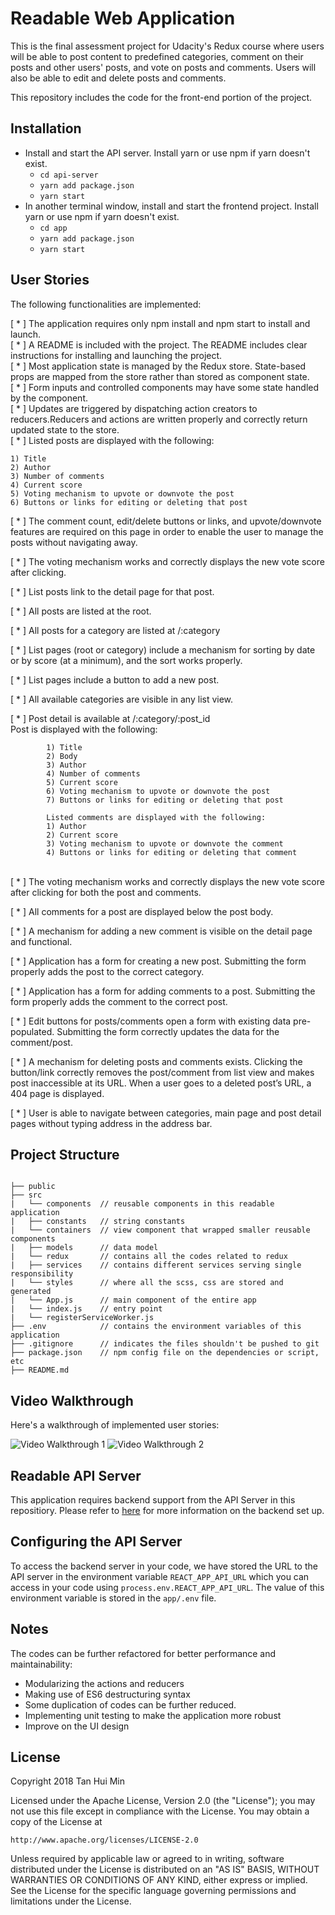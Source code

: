 # Readable Web Application

This is the final assessment project for Udacity's Redux course where users will be able to post content to predefined categories, comment on their posts and other users' posts, and vote on posts and comments. Users will also be able to edit and delete posts and comments.

This repository includes the code for the front-end portion of the project.

## Installation

* Install and start the API server. Install yarn or use npm if yarn doesn't exist. 
    - `cd api-server`
    - `yarn add package.json`
    - `yarn start`
* In another terminal window, install and start the frontend project. Install yarn or use npm if yarn doesn't exist. 
    - `cd app`
    - `yarn add package.json`
    - `yarn start`

## User Stories 

The following functionalities are implemented: 

[ * ] The application requires only npm install and npm start to install and launch.<br/>
[ * ] A README is included with the project. The README includes clear instructions for installing and launching the project.<br/>
[ * ] Most application state is managed by the Redux store. State-based props are mapped from the store rather than stored as component state.<br/>
    [ * ] Form inputs and controlled components may have some state handled by the component.<br/>
[ * ] Updates are triggered by dispatching action creators to reducers.Reducers and actions are written properly and correctly return updated state to the store. <br/>
[ * ] Listed posts are displayed with the following:
```
1) Title
2) Author
3) Number of comments
4) Current score
5) Voting mechanism to upvote or downvote the post
6) Buttons or links for editing or deleting that post
```
[ * ] The comment count, edit/delete buttons or links, and upvote/downvote features are required on this page in order to enable the user to manage the posts without navigating away.

[ * ] The voting mechanism works and correctly displays the new vote score after clicking.

[ * ] List posts link to the detail page for that post.

[ * ] All posts are listed at the root.

[ * ] All posts for a category are listed at /:category

[ * ] List pages (root or category) include a mechanism for sorting by date or by score (at a minimum), and the sort works properly.

[ * ] List pages include a button to add a new post.

[ * ] All available categories are visible in any list view. </br>

[ * ] Post detail is available at /:category/:post_id </br>
Post is displayed with the following:
```        
        1) Title
        2) Body
        3) Author
        4) Number of comments
        5) Current score
        6) Voting mechanism to upvote or downvote the post
        7) Buttons or links for editing or deleting that post

        Listed comments are displayed with the following:
        1) Author
        2) Current score
        3) Voting mechanism to upvote or downvote the comment
        4) Buttons or links for editing or deleting that comment

```
<br/>
[ * ] The voting mechanism works and correctly displays the new vote score after clicking for both the post and comments.

[ * ] All comments for a post are displayed below the post body.

[ * ] A mechanism for adding a new comment is visible on the detail page and functional.

[ * ] Application has a form for creating a new post. Submitting the form properly adds the post to the correct category.

[ * ] Application has a form for adding comments to a post. Submitting the form properly adds the comment to the correct post.

[ * ] Edit buttons for posts/comments open a form with existing data pre-populated. Submitting the form correctly updates the data for the comment/post.

[ * ] A mechanism for deleting posts and comments exists. Clicking the button/link correctly removes the post/comment from list view and makes post inaccessible at its URL. When a user goes to a deleted post’s URL, a 404 page is displayed.

[ * ] User is able to navigate between categories, main page and post detail pages without typing address in the address bar.

## Project Structure 
```

├── public
├── src
|   └── components  // reusable components in this readable application
|   ├── constants   // string constants
|   └── containers  // view component that wrapped smaller reusable components
|   ├── models      // data model
|   └── redux       // contains all the codes related to redux
|   ├── services    // contains different services serving single responsibility
|   └── styles      // where all the scss, css are stored and generated
|   └── App.js      // main component of the entire app
|   └── index.js    // entry point
|   └── registerServiceWorker.js
├── .env            // contains the environment variables of this application
├── .gitignore      // indicates the files shouldn't be pushed to git
├── package.json    // npm config file on the dependencies or script, etc
├── README.md       

```
## Video Walkthrough

Here's a walkthrough of implemented user stories:

<img src='http://imgur.com/a/9iA9TyQ' title='Video Walkthrough 1' width='' alt='Video Walkthrough 1' />

<img src='https://imgur.com/a/sodoFrd' title='Video Walkthrough 2' width='' alt='Video Walkthrough 2' />

## Readable API Server 

This application requires backend support from the API Server in this repositiory. Please refer to [here](https://github.com/mint26/readable/blob/master/api-server/README.md) for more information on the backend set up. 

## Configuring the API Server

To access the backend server in your code, we have stored the URL to the API server in the environment variable `REACT_APP_API_URL` which you can access in your code using `process.env.REACT_APP_API_URL`. The value of this environment variable is stored in the `app/.env` file. 


## Notes

The codes can be further refactored for better performance and maintainability: </br>
* Modularizing the actions and reducers
* Making use of ES6 destructuring syntax 
* Some duplication of codes can be further reduced. 
* Implementing unit testing to make the application more robust
* Improve on the UI design


## License 
Copyright 2018 Tan Hui Min 

Licensed under the Apache License, Version 2.0 (the "License");
you may not use this file except in compliance with the License.
You may obtain a copy of the License at

    http://www.apache.org/licenses/LICENSE-2.0

Unless required by applicable law or agreed to in writing, software
distributed under the License is distributed on an "AS IS" BASIS,
WITHOUT WARRANTIES OR CONDITIONS OF ANY KIND, either express or implied.
See the License for the specific language governing permissions and
limitations under the License.